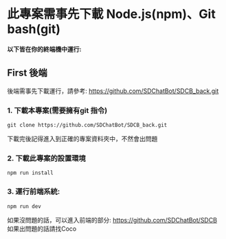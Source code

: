 # 此專案需事先下載 Node.js(npm)、Git bash(git) 
**以下皆在你的終端機中運行:**
## First 後端
後端需事先下載運行，請參考: https://github.com/SDChatBot/SDCB_back.git

### 1. 下載本專案(需要擁有git 指令)
    git clone https://github.com/SDChatBot/SDCB_back.git
下載完後記得進入到正確的專案資料夾中，不然會出問題

### 2. 下載此專案的設置環境
    npm run install
### 3. 運行前端系統:
    npm run dev
如果沒問題的話，可以進入前端的部分: https://github.com/SDChatBot/SDCB
如果出問題的話請找Coco
